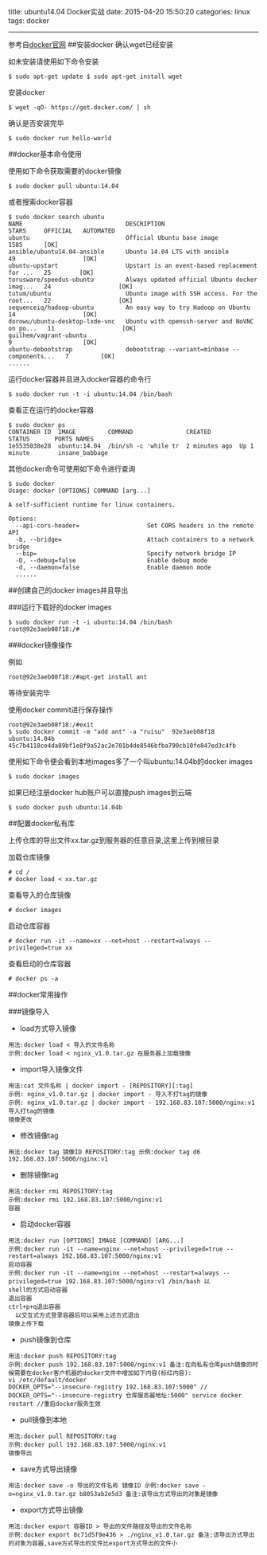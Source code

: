 title: ubuntu14.04 Docker实战
date: 2015-04-20 15:50:20
categories: linux
tags: docker

---
参考自[docker官网](https://www.docker.com/)
##安装docker
确认wget已经安装

如未安装请使用如下命令安装

```
$ sudo apt-get update $ sudo apt-get install wget
```

安装docker

```
$ wget -qO- https://get.docker.com/ | sh
```

确认是否安装完毕

```
$ sudo docker run hello-world
```

##docker基本命令使用

使用如下命令获取需要的docker镜像

``
$ sudo docker pull ubuntu:14.04
``

或者搜索docker容器

```
$ sudo docker search ubuntu
NAME                             DESCRIPTION                                     STARS     OFFICIAL   AUTOMATED
ubuntu                           Official Ubuntu base image                      1585      [OK]
ansible/ubuntu14.04-ansible      Ubuntu 14.04 LTS with ansible                   49                   [OK]
ubuntu-upstart                   Upstart is an event-based replacement for ...   25        [OK]
torusware/speedus-ubuntu         Always updated official Ubuntu docker imag...   24                   [OK]
tutum/ubuntu                     Ubuntu image with SSH access. For the root...   22                   [OK]
sequenceiq/hadoop-ubuntu         An easy way to try Hadoop on Ubuntu             14                   [OK]
dorowu/ubuntu-desktop-lxde-vnc   Ubuntu with openssh-server and NoVNC on po...   11                   [OK]
guilhem/vagrant-ubuntu                                                           9                    [OK]
ubuntu-debootstrap               debootstrap --variant=minbase --components...   7         [OK]
......
```

运行docker容器并且进入docker容器的命令行

```
$ sudo docker run -t -i ubuntu:14.04 /bin/bash
```

查看正在运行的docker容器 

```
$ sudo docker ps
CONTAINER ID  IMAGE         COMMAND               CREATED        STATUS       PORTS NAMES
1e5535038e28  ubuntu:14.04  /bin/sh -c 'while tr  2 minutes ago  Up 1 minute        insane_babbage
```

其他docker命令可使用如下命令进行查询

```
$ sudo docker
Usage: docker [OPTIONS] COMMAND [arg...]

A self-sufficient runtime for linux containers.

Options:
  --api-cors-header=                   Set CORS headers in the remote API
  -b, --bridge=                        Attach containers to a network bridge
  --bip=                               Specify network bridge IP
  -D, --debug=false                    Enable debug mode
  -d, --daemon=false                   Enable daemon mode
  ......
```

##创建自己的docker images并且导出

###运行下载好的docker images

```
$ sudo docker run -t -i ubuntu:14.04 /bin/bash
root@92e3aeb08f18:/#
```
###docker镜像操作

例如

```
root@92e3aeb08f18:/#apt-get install ant
```
等待安装完毕

使用docker commit进行保存操作

```
root@92e3aeb08f18:/#exit
$ sudo docker commit -m "add ant" -a "ruisu"  92e3aeb08f18 ubuntu:14.04b
45c7b4118ce4da89bf1e8f9a52ac2e701b4de8546bfba790cb10fe847ed3c4fb
```
 使用如下命令便会看到本地images多了一个叫ubuntu:14.04b的docker images

```
$ sudo docker images
```

如果已经注册docker hub账户可以直接push images到云端

```
$ sudo docker push ubuntu:14.04b
```

##配置docker私有库

上传仓库的导出文件xx.tar.gz到服务器的任意目录,这里上传到根目录

加载仓库镜像 

```
# cd /# docker load < xx.tar.gz
```查看导入的仓库镜像

```# docker images
```

启动仓库容器

```
# docker run -it --name=xx --net=host --restart=always --privileged=true xx
```

查看启动的仓库容器

```
# docker ps -a
```

##docker常用操作

###镜像导入- load方式导入镜像

```用法:docker load < 导入的文件名称示例:docker load < nginx_v1.0.tar.gz 在服务器上加载镜像```- import导入镜像文件

```用法:cat 文件名称 | docker import - [REPOSITORY][:tag]示例: nginx_v1.0.tar.gz | docker import - 导入不打tag的镜像示例: nginx_v1.0.tar.gz | docker import - 192.168.83.107:5000/nginx:v1 导入打tag的镜像镜像更改
```- 修改镜像tag

```用法:docker tag 镜像ID REPOSITORY:tag 示例:docker tag d6 192.168.83.107:5000/nginx:v1
```- 删除镜像tag

```用法:docker rmi REPOSITORY:tag示例:docker rmi 192.168.83.107:5000/nginx:v1容器
```- 启动docker容器

```用法:docker run [OPTIONS] IMAGE [COMMAND] [ARG...]示例:docker run -it --name=nginx --net=host --privileged=true --restart=always 192.168.83.107:5000/nginx:v1 
启动容器 
示例:docker run -it --name=nginx --net=host --restart=always --privileged=true 192.168.83.107:5000/nginx:v1 /bin/bash 以shell的方式启动容器 
退出容器ctrl+p+q退出容器  以交互式方式登录容器后可以采用上述方式退出镜像上传下载
```
- push镜像到仓库

```用法:docker push REPOSITORY:tag示例:docker push 192.168.83.107:5000/nginx:v1 备注:在向私有仓库push镜像的时候需要在docker客户机器的docker文件中增加如下内容(标红内容):vi /etc/default/dockerDOCKER_OPTS="--insecure-registry 192.168.83.107:5000" // DOCKER_OPTS="--insecure-registry 仓库服务器地址:5000" service docker restart //重启docker服务生效
```
- pull镜像到本地

```用法:docker pull REPOSITORY:tag示例:docker pull 192.168.83.107:5000/nginx:v1镜像导出
```- save方式导出镜像

```用法:docker save -o 导出的文件名称 镜像ID 示例:docker save -o=nginx_v1.0.tar.gz b8053ab2e5d3 备注:该导出方式导出的对象是镜像
```- export方式导出镜像

```用法:docker export 容器ID > 导出的文件路径及导出的文件名称示例:docker export 8c71d5f9e436 > ./nginx_v1.0.tar.gz 备注:该导出方式导出的对象为容器,save方式导出的文件比export方式导出的文件小
```